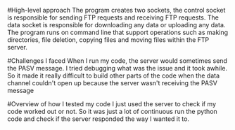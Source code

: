 #High-level approach
The program creates two sockets, the control socket is responsible for sending FTP requests and receiving FTP requests. The data socket is responsible for downloading any data or uploading any data. The program runs on command line that support operations such as making directories, file deletion, copying files and moving files within the FTP server.


#Challenges I faced
When I run my code, the server would sometimes send the PASV message. I tried debugging what was the issue and it took awhile. So it made it really difficult to build other parts of the code when the data channel couldn't open up because the server wasn't receiving the PASV message

#Overview of how I tested my code
I just used the server to check if my code worked out or not. So it was just a lot of continuous run the python code and check if the server responded the way I wanted it to.
